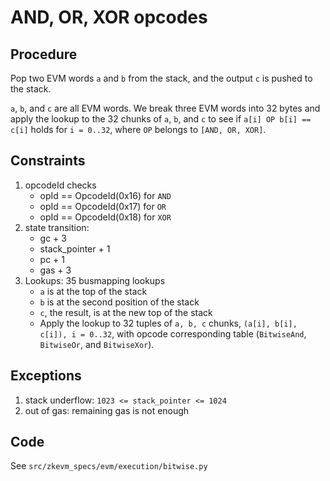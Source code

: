# AND, OR, XOR opcodes

## Procedure

Pop two EVM words `a` and `b` from the stack, and the output `c` is pushed to
the stack.

`a`, `b`, and `c` are all EVM words. We break three EVM words into 32 bytes and
apply the lookup to the 32 chunks of `a`, `b`, and `c` to see if
`a[i] OP b[i] == c[i]` holds for `i = 0..32`, where `OP` belongs to
`[AND, OR, XOR]`.

## Constraints

1. opcodeId checks
   - opId == OpcodeId(0x16) for `AND`
   - opId == OpcodeId(0x17) for `OR`
   - opId == OpcodeId(0x18) for `XOR`
2. state transition:
   - gc + 3
   - stack_pointer + 1
   - pc + 1
   - gas + 3
3. Lookups: 35 busmapping lookups
   - `a` is at the top of the stack
   - `b` is at the second position of the stack
   - `c`, the result, is at the new top of the stack
   - Apply the lookup to 32 tuples of `a, b, c` chunks,
     `(a[i], b[i], c[i]), i = 0..32`, with opcode corresponding table
     (`BitwiseAnd`, `BitwiseOr`, and `BitwiseXor`).

## Exceptions

1. stack underflow: `1023 <= stack_pointer <= 1024`
2. out of gas: remaining gas is not enough

## Code

See `src/zkevm_specs/evm/execution/bitwise.py`
